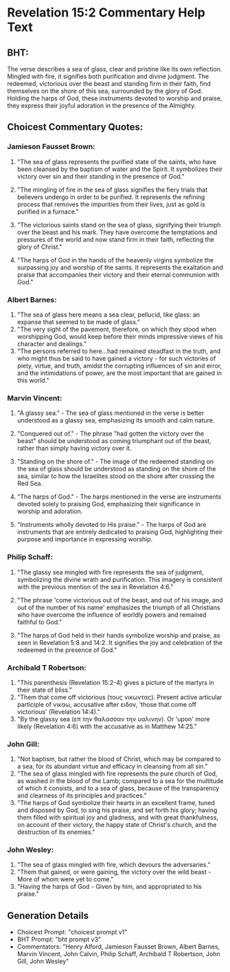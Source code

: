 # Revelation 15:2 Commentary Help Text

## BHT:
The verse describes a sea of glass, clear and pristine like its own reflection. Mingled with fire, it signifies both purification and divine judgment. The redeemed, victorious over the beast and standing firm in their faith, find themselves on the shore of this sea, surrounded by the glory of God. Holding the harps of God, these instruments devoted to worship and praise, they express their joyful adoration in the presence of the Almighty.

## Choicest Commentary Quotes:
### Jamieson Fausset Brown:
1. "The sea of glass represents the purified state of the saints, who have been cleansed by the baptism of water and the Spirit. It symbolizes their victory over sin and their standing in the presence of God." 

2. "The mingling of fire in the sea of glass signifies the fiery trials that believers undergo in order to be purified. It represents the refining process that removes the impurities from their lives, just as gold is purified in a furnace."

3. "The victorious saints stand on the sea of glass, signifying their triumph over the beast and his mark. They have overcome the temptations and pressures of the world and now stand firm in their faith, reflecting the glory of Christ."

4. "The harps of God in the hands of the heavenly virgins symbolize the surpassing joy and worship of the saints. It represents the exaltation and praise that accompanies their victory and their eternal communion with God."

### Albert Barnes:
1. "The sea of glass here means a sea clear, pellucid, like glass: an expanse that seemed to be made of glass."
2. "The very sight of the pavement, therefore, on which they stood when worshipping God, would keep before their minds impressive views of his character and dealings."
3. "The persons referred to here...had remained steadfast in the truth, and who might thus be said to have gained a victory - for such victories of piety, virtue, and truth, amidst the corrupting influences of sin and error, and the intimidations of power, are the most important that are gained in this world."

### Marvin Vincent:
1. "A glassy sea." - The sea of glass mentioned in the verse is better understood as a glassy sea, emphasizing its smooth and calm nature.

2. "Conquered out of." - The phrase "had gotten the victory over the beast" should be understood as coming triumphant out of the beast, rather than simply having victory over it.

3. "Standing on the shore of." - The image of the redeemed standing on the sea of glass should be understood as standing on the shore of the sea, similar to how the Israelites stood on the shore after crossing the Red Sea.

4. "The harps of God." - The harps mentioned in the verse are instruments devoted solely to praising God, emphasizing their significance in worship and adoration.

5. "Instruments wholly devoted to His praise." - The harps of God are instruments that are entirely dedicated to praising God, highlighting their purpose and importance in expressing worship.

### Philip Schaff:
1. "The glassy sea mingled with fire represents the sea of judgment, symbolizing the divine wrath and purification. This imagery is consistent with the previous mention of the sea in Revelation 4:6." 

2. "The phrase 'come victorious out of the beast, and out of his image, and out of the number of his name' emphasizes the triumph of all Christians who have overcome the influence of worldly powers and remained faithful to God." 

3. "The harps of God held in their hands symbolize worship and praise, as seen in Revelation 5:8 and 14:2. It signifies the joy and celebration of the redeemed in the presence of God."

### Archibald T Robertson:
1. "This parenthesis (Revelation 15:2-4) gives a picture of the martyrs in their state of bliss."
2. "Them that come off victorious (τους νικωντας). Present active articular participle of νικαω, accusative after ειδον, 'those that come off victorious' (Revelation 14:4)."
3. "By the glassy sea (επ την θαλασσαν την υαλινην). Or 'upon' more likely (Revelation 4:6) with the accusative as in Matthew 14:25."

### John Gill:
1. "Not baptism, but rather the blood of Christ, which may be compared to a sea, for its abundant virtue and efficacy in cleansing from all sin."
2. "The sea of glass mingled with fire represents the pure church of God, as washed in the blood of the Lamb; compared to a sea for the multitude of which it consists, and to a sea of glass, because of the transparency and clearness of its principles and practices."
3. "The harps of God symbolize their hearts in an excellent frame, tuned and disposed by God, to sing his praise, and set forth his glory; having them filled with spiritual joy and gladness, and with great thankfulness, on account of their victory, the happy state of Christ's church, and the destruction of its enemies."

### John Wesley:
1. "The sea of glass mingled with fire, which devours the adversaries." 
2. "Them that gained, or were gaining, the victory over the wild beast - More of whom were yet to come." 
3. "Having the harps of God - Given by him, and appropriated to his praise."


## Generation Details
- Choicest Prompt: "choicest prompt v1"
- BHT Prompt: "bht prompt v3"
- Commentators: "Henry Alford, Jamieson Fausset Brown, Albert Barnes, Marvin Vincent, John Calvin, Philip Schaff, Archibald T Robertson, John Gill, John Wesley"
